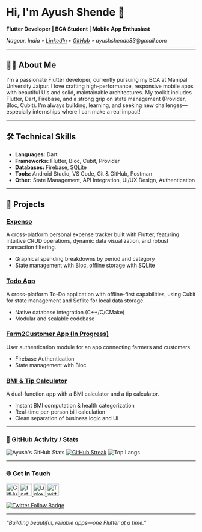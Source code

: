 # Hi, I'm Ayush Shende 👋

**Flutter Developer | BCA Student | Mobile App Enthusiast**

_Nagpur, India • [LinkedIn](https://linkedin.com/in/ayushshende0) • [GitHub](https://github.com/cybersleuth0) • ayushshende83@gmail.com_

---

## 👨‍💻 About Me

I'm a passionate Flutter developer, currently pursuing my BCA at Manipal University Jaipur. I love crafting high-performance, responsive mobile apps with beautiful UIs and solid, maintainable architectures. My toolkit includes Flutter, Dart, Firebase, and a strong grip on state management (Provider, Bloc, Cubit). I'm always building, learning, and seeking new challenges—especially internships where I can make a real impact!

---

## 🛠️ Technical Skills

- **Languages:** Dart  
- **Frameworks:** Flutter, Bloc, Cubit, Provider  
- **Databases:** Firebase, SQLite  
- **Tools:** Android Studio, VS Code, Git & GitHub, Postman  
- **Other:** State Management, API Integration, UI/UX Design, Authentication  

---

## 🚀 Projects

### [Expenso](https://github.com/cybersleuth0/Expenso)
A cross-platform personal expense tracker built with Flutter, featuring intuitive CRUD operations, dynamic data visualization, and robust transaction filtering.
- Graphical spending breakdowns by period and category
- State management with Bloc, offline storage with SQLite

### [Todo App](https://github.com/cybersleuth0/Todo-App)
A cross-platform To-Do application with offline-first capabilities, using Cubit for state management and Sqflite for local data storage.
- Native database integration (C++/C/CMake)
- Modular and scalable codebase

### [Farm2Customer App (In Progress)](https://github.com/cybersleuth0/Farm2Customer-App)
User authentication module for an app connecting farmers and customers.
- Firebase Authentication
- State management with Bloc

### [BMI & Tip Calculator](https://github.com/cybersleuth0/BMI-Tip-Calculator)
A dual-function app with a BMI calculator and a tip calculator.
- Instant BMI computation & health categorization
- Real-time per-person bill calculation
- Clean separation of business logic and UI

---

### 📅 GitHub Activity / Stats

![Ayush's GitHub Stats](https://github-readme-stats.vercel.app/api?username=cybersleuth0&show_icons=true&theme=radical)
[![GitHub Streak](https://streak-stats.demolab.com?user=cybersleuth0&theme=dark)](https://git.io/streak-stats)
![Top Langs](https://github-readme-stats.vercel.app/api/top-langs/?username=cybersleuth0&layout=compact&theme=radical)

---

### 🌐  Get in Touch

<p align="left">
  <a href="https://github.com/cybersleuth0" target="_blank">
    <img src="https://raw.githubusercontent.com/danielcranney/readme-generator/main/public/icons/socials/github.svg" width="32" height="32" alt="GitHub" />
  </a>
  <a href="https://www.instagram.com/xmrrootx" target="_blank">
    <img src="https://raw.githubusercontent.com/danielcranney/readme-generator/main/public/icons/socials/instagram.svg" width="32" height="32" alt="Instagram" />
  </a>
  <a href="https://www.linkedin.com/in/ayushshende0/" target="_blank">
    <img src="https://raw.githubusercontent.com/danielcranney/readme-generator/main/public/icons/socials/linkedin.svg" width="32" height="32" alt="LinkedIn" />
  </a>
  <a href="https://www.x.com/Ayushshende0" target="_blank">
    <img src="https://raw.githubusercontent.com/danielcranney/readme-generator/main/public/icons/socials/twitter.svg" width="32" height="32" alt="Twitter" />
  </a>
</p>

<a href="https://www.x.com/Ayushshende0" target="_blank">
  <img src="https://img.shields.io/twitter/follow/Ayushshende0?logo=twitter&style=for-the-badge&color=0891b2&labelColor=1c1917" alt="Twitter Follow Badge" />
</a>

---

_“Building beautiful, reliable apps—one Flutter at a time.”_
